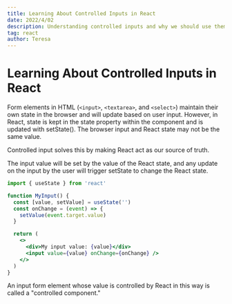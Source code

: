 ```yaml
---
title: Learning About Controlled Inputs in React
date: 2022/4/02
description: Understanding controlled inputs and why we should use them.
tag: react
author: Teresa
---
```


# Learning About Controlled Inputs in React

Form elements in HTML (`<input>`, `<textarea>`, and `<select>`) maintain their own state in the browser and will update based on user input. However, in React, state is kept in the state property within the component and is updated with setState(). The browser input and React state may not be the same value.

Controlled input solves this by making React act as our source of truth.

The input value will be set by the value of the React state, and any update on the input by the user will trigger setState to change the React state.

```jsx
import { useState } from 'react'

function MyInput() {
  const [value, setValue] = useState('')
  const onChange = (event) => {
    setValue(event.target.value)
  }

  return (
    <>
      <div>My input value: {value}</div>
      <input value={value} onChange={onChange} />
    </>
  )
}
```

An input form element whose value is controlled by React in this way is called a "controlled component."
